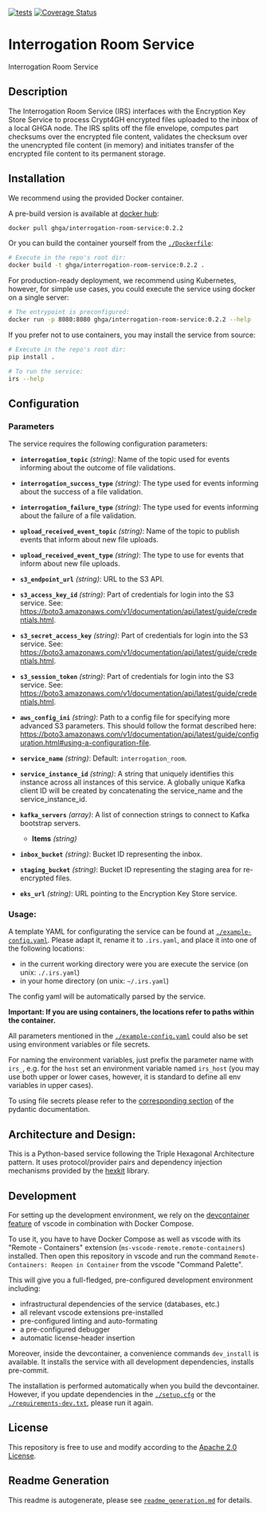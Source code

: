 
[![tests](https://github.com/ghga-de/interrogation-room-service/actions/workflows/unit_and_int_tests.yaml/badge.svg)](https://github.com/ghga-de/interrogation-room-service/actions/workflows/unit_and_int_tests.yaml)
[![Coverage Status](https://coveralls.io/repos/github/ghga-de/interrogation-room-service/badge.svg?branch=main)](https://coveralls.io/github/ghga-de/interrogation-room-service?branch=main)

# Interrogation Room Service

Interrogation Room Service

## Description

<!-- Please provide a short overview of the features of this service.-->

The Interrogation Room Service (IRS) interfaces with the Encryption Key Store Service to process Crypt4GH encrypted files uploaded to the inbox of a local GHGA node.
The IRS splits off the file envelope, computes part checksums over the encrypted file content, validates the checksum over the unencrypted file content (in memory) and initiates transfer of the encrypted file content to its permanent storage.


## Installation
We recommend using the provided Docker container.

A pre-build version is available at [docker hub](https://hub.docker.com/repository/docker/ghga/interrogation-room-service):
```bash
docker pull ghga/interrogation-room-service:0.2.2
```

Or you can build the container yourself from the [`./Dockerfile`](./Dockerfile):
```bash
# Execute in the repo's root dir:
docker build -t ghga/interrogation-room-service:0.2.2 .
```

For production-ready deployment, we recommend using Kubernetes, however,
for simple use cases, you could execute the service using docker
on a single server:
```bash
# The entrypoint is preconfigured:
docker run -p 8080:8080 ghga/interrogation-room-service:0.2.2 --help
```

If you prefer not to use containers, you may install the service from source:
```bash
# Execute in the repo's root dir:
pip install .

# To run the service:
irs --help
```

## Configuration
### Parameters

The service requires the following configuration parameters:
- **`interrogation_topic`** *(string)*: Name of the topic used for events informing about the outcome of file validations.

- **`interrogation_success_type`** *(string)*: The type used for events informing about the success of a file validation.

- **`interrogation_failure_type`** *(string)*: The type used for events informing about the failure of a file validation.

- **`upload_received_event_topic`** *(string)*: Name of the topic to publish events that inform about new file uploads.

- **`upload_received_event_type`** *(string)*: The type to use for events that inform about new file uploads.

- **`s3_endpoint_url`** *(string)*: URL to the S3 API.

- **`s3_access_key_id`** *(string)*: Part of credentials for login into the S3 service. See: https://boto3.amazonaws.com/v1/documentation/api/latest/guide/credentials.html.

- **`s3_secret_access_key`** *(string)*: Part of credentials for login into the S3 service. See: https://boto3.amazonaws.com/v1/documentation/api/latest/guide/credentials.html.

- **`s3_session_token`** *(string)*: Part of credentials for login into the S3 service. See: https://boto3.amazonaws.com/v1/documentation/api/latest/guide/credentials.html.

- **`aws_config_ini`** *(string)*: Path to a config file for specifying more advanced S3 parameters. This should follow the format described here: https://boto3.amazonaws.com/v1/documentation/api/latest/guide/configuration.html#using-a-configuration-file.

- **`service_name`** *(string)*: Default: `interrogation_room`.

- **`service_instance_id`** *(string)*: A string that uniquely identifies this instance across all instances of this service. A globally unique Kafka client ID will be created by concatenating the service_name and the service_instance_id.

- **`kafka_servers`** *(array)*: A list of connection strings to connect to Kafka bootstrap servers.

  - **Items** *(string)*

- **`inbox_bucket`** *(string)*: Bucket ID representing the inbox.

- **`staging_bucket`** *(string)*: Bucket ID representing the staging area for re-encrypted files.

- **`eks_url`** *(string)*: URL pointing to the Encryption Key Store service.


### Usage:

A template YAML for configurating the service can be found at
[`./example-config.yaml`](./example-config.yaml).
Please adapt it, rename it to `.irs.yaml`, and place it into one of the following locations:
- in the current working directory were you are execute the service (on unix: `./.irs.yaml`)
- in your home directory (on unix: `~/.irs.yaml`)

The config yaml will be automatically parsed by the service.

**Important: If you are using containers, the locations refer to paths within the container.**

All parameters mentioned in the [`./example-config.yaml`](./example-config.yaml)
could also be set using environment variables or file secrets.

For naming the environment variables, just prefix the parameter name with `irs_`,
e.g. for the `host` set an environment variable named `irs_host`
(you may use both upper or lower cases, however, it is standard to define all env
variables in upper cases).

To using file secrets please refer to the
[corresponding section](https://pydantic-docs.helpmanual.io/usage/settings/#secret-support)
of the pydantic documentation.



## Architecture and Design:
<!-- Please provide an overview of the architecture and design of the code base.
Mention anything that deviates from the standard triple hexagonal architecture and
the corresponding structure. -->

This is a Python-based service following the Triple Hexagonal Architecture pattern.
It uses protocol/provider pairs and dependency injection mechanisms provided by the
[hexkit](https://github.com/ghga-de/hexkit) library.


## Development
For setting up the development environment, we rely on the
[devcontainer feature](https://code.visualstudio.com/docs/remote/containers) of vscode
in combination with Docker Compose.

To use it, you have to have Docker Compose as well as vscode with its "Remote - Containers"
extension (`ms-vscode-remote.remote-containers`) installed.
Then open this repository in vscode and run the command
`Remote-Containers: Reopen in Container` from the vscode "Command Palette".

This will give you a full-fledged, pre-configured development environment including:
- infrastructural dependencies of the service (databases, etc.)
- all relevant vscode extensions pre-installed
- pre-configured linting and auto-formating
- a pre-configured debugger
- automatic license-header insertion

Moreover, inside the devcontainer, a convenience commands `dev_install` is available.
It installs the service with all development dependencies, installs pre-commit.

The installation is performed automatically when you build the devcontainer. However,
if you update dependencies in the [`./setup.cfg`](./setup.cfg) or the
[`./requirements-dev.txt`](./requirements-dev.txt), please run it again.

## License
This repository is free to use and modify according to the
[Apache 2.0 License](./LICENSE).

## Readme Generation
This readme is autogenerate, please see [`readme_generation.md`](./readme_generation.md)
for details.
